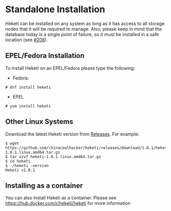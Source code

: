 
# Standalone Installation
Heketi can be installed on any system as long as it has access to all storage nodes that it will be required to manage.  Also, please keep in mind that the database today is a single point of failure, so it must be installed in a safe location (see [#208](https://github.com/chinacoolhacker/heketi/issues/208)).

## EPEL/Fedora Installation
To install Heketi on an EPEL/Fedora please type the following:

* Fedora: 

```
# dnf install heketi
```

* EPEL

```
# yum install heketi
```



## Other Linux Systems
Download the latest Heketi version from [Releases](https://github.com/chinacoolhacker/heketi/releases). For example:

```
$ wget https://github.com/chinacoolhacker/heketi/releases/download/1.0.1/heketi-1.0.1.linux.amd64.tar.gz
$ tar xzvf heketi-1.0.1.linux.amd64.tar.gz
$ cd heketi
$ ./heketi -version
Heketi v1.0.1
```

## Installing as a container
You can also install Heketi as a container.  Please see https://hub.docker.com/r/heketi/heketi for more information

